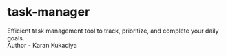 # task-manager
Efficient task management tool to track, prioritize, and complete your daily goals.
<br>
Author - Karan Kukadiya
